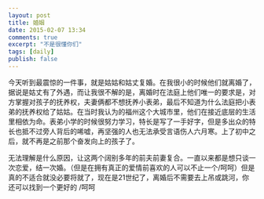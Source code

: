 ```yaml
---
layout: post
title: 婚姻
date: 2015-02-07 13:34
comments: true
excerpt: "不是很懂你们"
tags: [daily]
publish: false
---
```

今天听到最震惊的一件事，就是姑姑和姑丈复婚。在我很小的时候他们就离婚了，据说是姑丈有了外遇，而让我很不解的是，离婚时在法庭上他们唯一的要求是，对方掌握对孩子的抚养权，夫妻俩都不想抚养小表弟，最后不知道为什么法庭把小表弟的抚养权给了姑姑。在当时我认为的福州这个大城市里，他们在接近底层的生活里相依为命。表弟小学的时候很努力学习，特长是写了一手好字，但是多出众的特长也抵不过旁人背后的唏嘘，再坚强的人也无法承受言语伤人六月寒。上了初中之后，就不再是之前那个奋发向上的孩子了。

无法理解是什么原因，让这两个阔别多年的前夫前妻复合。一直以来都是想只谈一次恋爱，结一次婚。（但是在拥有真正的爱情前喜欢的人可以不止一个/呵呵）但是真的不适合就没必要将就了，现在是21世纪了，离婚后不需要去上吊或跳河，你还可以找到一个更好的 /呵呵
